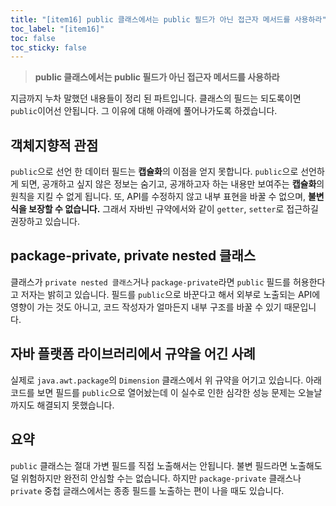 ```yaml
---
title: "[item16] public 클래스에서는 public 필드가 아닌 접근자 메서드를 사용하라"
toc_label: "[item16]"
toc: false
toc_sticky: false
---
```


> **public 클래스에서는 public 필드가 아닌 접근자 메서드를 사용하라**

지금까지 누차 말했던 내용들이 정리 된 파트입니다. 클래스의 필드는 되도록이면 `public`이어선 안됩니다. 그 이유에 대해 아래에 풀어나가도록 하겠습니다.

## 객체지향적 관점
`public`으로 선언 한 데이터 필드는 **캡슐화**의 이점을 얻지 못합니다. `public`으로 선언하게 되면, 공개하고 싶지 않은 정보는 숨기고, 공개하고자 하는 내용만 보여주는 **캡슐화**의 원칙을 지킬 수 없게 됩니다. 또, API를 수정하지 않고 내부 표현을 바꿀 수 없으며, **불변식을 보장할 수 없습니다.** 그래서 자바빈 규약에서와 같이 `getter`, `setter`로 접근하길 권장하고 있습니다.

## package-private, private nested 클래스
클래스가 `private nested 클래스`거나 `package-private`라면 `public` 필드를 허용한다고 저자는 밝히고 있습니다. 필드를 `public`으로 바꾼다고 해서 외부로 노출되는 API에 영향이 가는 것도 아니고, 코드 작성자가 얼마든지 내부 구조를 바꿀 수 있기 때문입니다.

## 자바 플랫폼 라이브러리에서 규약을 어긴 사례
실제로 `java.awt.package`의 `Dimension` 클래스에서 위 규약을 어기고 있습니다. 아래 코드를 보면 필드를 `public`으로 열어놨는데 이 실수로 인한 심각한 성능 문제는 오늘날까지도 해결되지 못했습니다.

<script src="https://gist.github.com/gusah009/22b1d41d3b8590ecb34f3e31216c2645.js"></script>

## 요약
`public` 클래스는 절대 가변 필드를 직접 노출해서는 안됩니다. 불변 필드라면 노출해도 덜 위험하지만 완전히 안심할 수는 없습니다. 하지만 `package-private` 클래스나 `private` 중첩 글래스에서는 종종 필드를 노출하는 편이 나을 때도 있습니다.